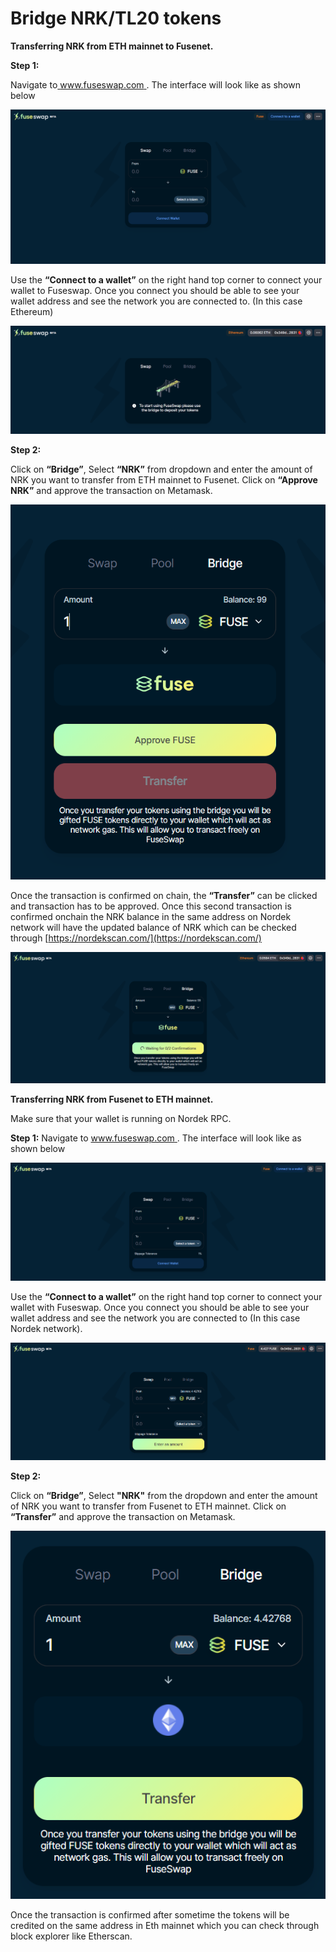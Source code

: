 # Bridge NRK/TL20 tokens

**Transferring NRK from ETH mainnet to Fusenet.**

**Step 1:**

Navigate to[ www.fuseswap.com ](https://fuseswap.com/). The interface will look like as shown below

![](../.gitbook/assets/0%20%286%29.png)

Use the **“Connect to a wallet”** on the right hand top corner to connect your wallet to Fuseswap. Once you connect you should be able to see your wallet address and see the network you are connected to. \(In this case Ethereum\)

![](../.gitbook/assets/1%20%289%29.png)

**Step 2:**

Click on **“Bridge”**, Select **“NRK”** from dropdown and enter the amount of NRK you want to transfer from ETH mainnet to Fusenet. Click on **“Approve NRK”** and approve the transaction on Metamask.

![](../.gitbook/assets/2%20%289%29.png)

Once the transaction is confirmed on chain, the **“Transfer”** can be clicked and transaction has to be approved. Once this second transaction is confirmed onchain the NRK balance in the same address on Nordek network will have the updated balance of NRK which can be checked through [https://nordekscan.com/](https://nordekscan.com/) 

![](../.gitbook/assets/3%20%288%29.png)

**Transferring NRK from Fusenet to ETH mainnet.**

Make sure that your wallet is running on Nordek RPC.

**Step 1:** Navigate to [www.fuseswap.com ](https://fuseswap.com/). The interface will look like as shown below

![](../.gitbook/assets/4%20%289%29.png)

Use the **“Connect to a wallet”** on the right hand top corner to connect your wallet with Fuseswap. Once you connect you should be able to see your wallet address and see the network you are connected to \(In this case Nordek network\).

![](../.gitbook/assets/5%20%286%29.png)

**Step 2:**

Click on **“Bridge”**, Select **"NRK"** from the dropdown and enter the amount of NRK you want to transfer from Fusenet to ETH mainnet. Click on **“Transfer”** and approve the transaction on Metamask.

![](../.gitbook/assets/6%20%287%29.png)

Once the transaction is confirmed after sometime the tokens will be credited on the same address in Eth mainnet which you can check through block explorer like Etherscan.

